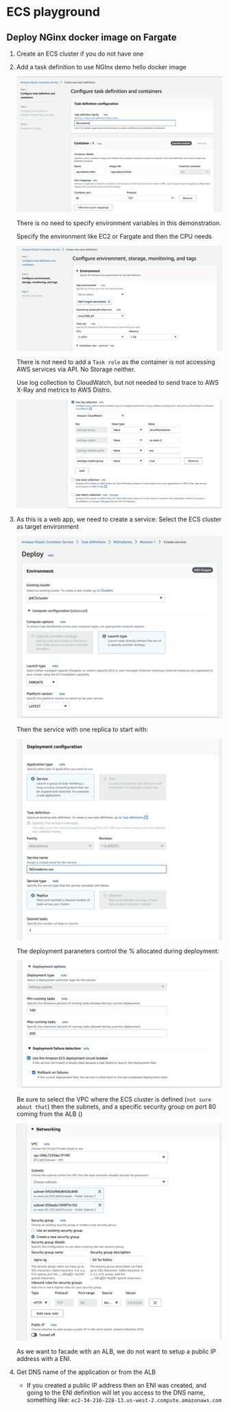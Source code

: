 # ECS playground

## Deploy NGinx docker image on Fargate

1. Create an ECS cluster if you do not have one
1. Add a task definition to use NGInx demo hello docker image

    ![](./images/ecs-task-0.png)

    There is no need to specify environment variables in this demonstration.

    Specify the environment like EC2 or Fargate and then the CPU needs

    ![](../serverless/images/ecs-task-1.png)

    There is not need to add a `Task role` as the container is not accessing AWS services via API. No Storage neither.

    Use log collection to CloudWatch, but not needed to send trace to AWS X-Ray and metrics to AWS Distro.

    ![](./images/ecs-task-2.png)

1. As this is a web app, we need to create a service: Select the ECS cluster as target environment

    ![](../serverless/images/ecs-service-1.png)

    Then the service with one replica to start with:

    ![](./images/ecs-service-2.png)

    The deployment paraneters control the % allocated during deployment:

    ![](./images/ecs-service-3.png)

    Be sure to select the VPC where the ECS cluster is defined (`not sure about that`) then the subnets, and a specific security group on port 80 coming from the ALB ()

    ![](./images/ecs-service-4.png)

    As we want to facade with an ALB, we do not want to setup a public IP address with a ENI. 

1. Get DNS name of the application or from the ALB

    * If you created a public IP address then an ENI was created, and going to the ENI definition will let you access to the DNS name, something like: `ec2-34-216-228-13.us-west-2.compute.amazonaws.com` 